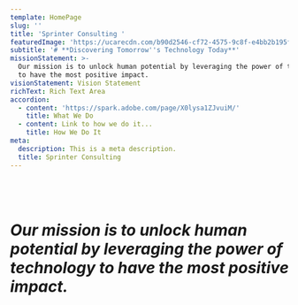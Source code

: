 ```yaml
---
template: HomePage
slug: ''
title: 'Sprinter Consulting '
featuredImage: 'https://ucarecdn.com/b90d2546-cf72-4575-9c8f-e4bb2b195f52/'
subtitle: '# **Discovering Tomorrow''s Technology Today**'
missionStatement: >-
  Our mission is to unlock human potential by leveraging the power of technology
  to have the most positive impact.
visionStatement: Vision Statement
richText: Rich Text Area
accordion:
  - content: 'https://spark.adobe.com/page/X0lysa1ZJvuiM/'
    title: What We Do
  - content: Link to how we do it...
    title: How We Do It
meta:
  description: This is a meta description.
  title: Sprinter Consulting
---
```

# 

```

```

```

```

# **_Our mission is to unlock human potential by leveraging the power of technology to have the most positive impact._**

